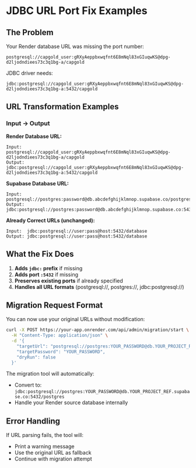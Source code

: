 # JDBC URL Port Fix Examples

## The Problem
Your Render database URL was missing the port number:
```
postgresql://capgold_user:gRXyAeppbxwqfnt6E8mNql83xGIuqwKS@dpg-d2ljodndiees73c3q1bg-a/capgold
```

JDBC driver needs:
```
jdbc:postgresql://capgold_user:gRXyAeppbxwqfnt6E8mNql83xGIuqwKS@dpg-d2ljodndiees73c3q1bg-a:5432/capgold
```

## URL Transformation Examples

### Input → Output

**Render Database URL:**
```
Input:  postgresql://capgold_user:gRXyAeppbxwqfnt6E8mNql83xGIuqwKS@dpg-d2ljodndiees73c3q1bg-a/capgold
Output: jdbc:postgresql://capgold_user:gRXyAeppbxwqfnt6E8mNql83xGIuqwKS@dpg-d2ljodndiees73c3q1bg-a:5432/capgold
```

**Supabase Database URL:**
```
Input:  postgresql://postgres:password@db.abcdefghijklmnop.supabase.co/postgres
Output: jdbc:postgresql://postgres:password@db.abcdefghijklmnop.supabase.co:5432/postgres
```

**Already Correct URLs (unchanged):**
```
Input:  jdbc:postgresql://user:pass@host:5432/database
Output: jdbc:postgresql://user:pass@host:5432/database
```

## What the Fix Does

1. **Adds `jdbc:` prefix** if missing
2. **Adds port `:5432`** if missing
3. **Preserves existing ports** if already specified
4. **Handles all URL formats** (postgresql://, postgres://, jdbc:postgresql://)

## Migration Request Format

You can now use your original URLs without modification:

```bash
curl -X POST https://your-app.onrender.com/api/admin/migration/start \
  -H "Content-Type: application/json" \
  -d '{
    "targetUrl": "postgresql://postgres:YOUR_PASSWORD@db.YOUR_PROJECT_REF.supabase.co/postgres",
    "targetPassword": "YOUR_PASSWORD",
    "dryRun": false
  }'
```

The migration tool will automatically:
- Convert to: `jdbc:postgresql://postgres:YOUR_PASSWORD@db.YOUR_PROJECT_REF.supabase.co:5432/postgres`
- Handle your Render source database internally

## Error Handling

If URL parsing fails, the tool will:
- Print a warning message
- Use the original URL as fallback
- Continue with migration attempt